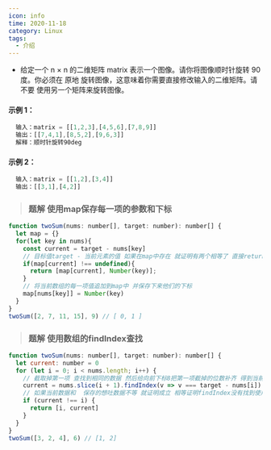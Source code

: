 ```yaml
---
icon: info
time: 2020-11-18
category: Linux
tags:
  - 介绍
---
```


* 给定一个 n × n 的二维矩阵 matrix 表示一个图像。请你将图像顺时针旋转 90 度。你必须在 原地 旋转图像，这意味着你需要直接修改输入的二维矩阵。请不要 使用另一个矩阵来旋转图像。


#### 示例 1：
```js
  输入：matrix = [[1,2,3],[4,5,6],[7,8,9]]
  输出：[[7,4,1],[8,5,2],[9,6,3]]
  解释：顺时针旋转90deg
```

#### 示例 2：
```js
  输入：matrix = [[1,2],[3,4]]
  输出：[[3,1],[4,2]]
```


> ### 题解 使用map保存每一项的参数和下标

```js
function twoSum(nums: number[], target: number): number[] {
  let map = {}
  for(let key in nums){
    const current = target - nums[key]
    // 目标值target - 当前元素的值 如果在map中存在 就证明有两个相等了 直接return抛出
    if(map[current] !== undefined){
      return [map[current], Number(key)];
    }
    // 将当前数组的每一项值追加到map中 并保存下来他们的下标
    map[nums[key]] = Number(key)
  }  
}
twoSum([2, 7, 11, 15], 9) // [ 0, 1 ]
```

> ### 题解 使用数组的findIndex查找
```js
function twoSum(nums: number[], target: number): number[] {
  let current: number = 0
  for (let i = 0; i < nums.length; i++) {
    // 截取掉第一项 查找到相同的数据 然后给向前下标8把第一项截掉的位数补齐 得到当前数组的下标
    current = nums.slice(i + 1).findIndex(v => v === target - nums[i]) + i + 1
    // 如果当前数据和  保存的想吐数据不等 就证明成立 相等证明findIndex没有找到使用的是i的下标 所以会出现相等
    if (current !== i) {
      return [i, current]
    }
  }
}
twoSum([3, 2, 4], 6) // [1, 2]
```


